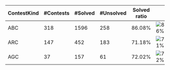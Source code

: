 | ContestKind | #Contests | #Solved | #Unsolved | Solved ratio | |
| - | - | - | - | - | - |
| ABC | 318 | 1596 | 258 | 86.08% | ![86%](https://progress-bar.dev/86?title=Solved) |
| ARC | 147 | 452 | 183 | 71.18% | ![71%](https://progress-bar.dev/71?title=Solved) |
| AGC | 37 | 157 | 61 | 72.02% | ![72%](https://progress-bar.dev/72?title=Solved) |

